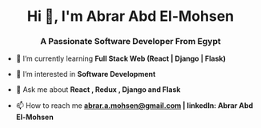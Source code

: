 
<h1 align="center">Hi 👋, I'm Abrar Abd El-Mohsen</h1>
<h3 align="center">A Passionate Software Developer From Egypt</h3>

- 🌱 I’m currently learning **Full Stack Web (React | Django | Flask)**

- 🤝 I’m interested in **Software Development**

- 💬 Ask me about **React , Redux , Django and Flask**

- 📫 How to reach me **abrar.a.mohsen@gmail.com | linkedIn: Abrar Abd El-Mohsen**

